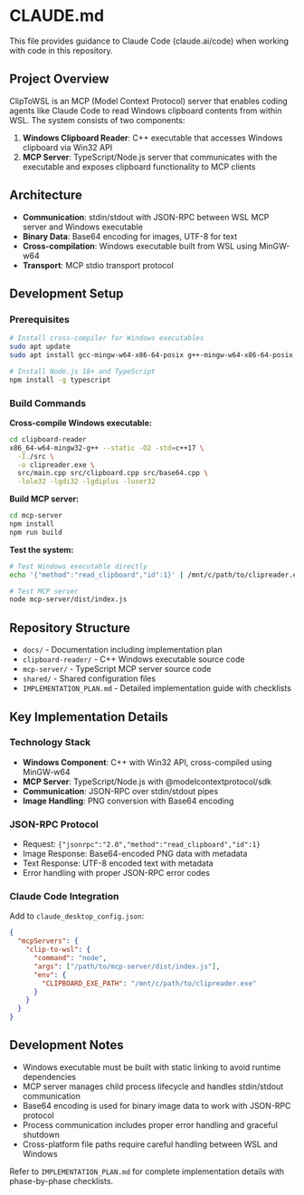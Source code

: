 # CLAUDE.md

This file provides guidance to Claude Code (claude.ai/code) when working with code in this repository.

## Project Overview

ClipToWSL is an MCP (Model Context Protocol) server that enables coding agents like Claude Code to read Windows clipboard contents from within WSL. The system consists of two components:

1. **Windows Clipboard Reader**: C++ executable that accesses Windows clipboard via Win32 API
2. **MCP Server**: TypeScript/Node.js server that communicates with the executable and exposes clipboard functionality to MCP clients

## Architecture

- **Communication**: stdin/stdout with JSON-RPC between WSL MCP server and Windows executable
- **Binary Data**: Base64 encoding for images, UTF-8 for text
- **Cross-compilation**: Windows executable built from WSL using MinGW-w64
- **Transport**: MCP stdio transport protocol

## Development Setup

### Prerequisites
```bash
# Install cross-compiler for Windows executables
sudo apt update
sudo apt install gcc-mingw-w64-x86-64-posix g++-mingw-w64-x86-64-posix

# Install Node.js 18+ and TypeScript
npm install -g typescript
```

### Build Commands

**Cross-compile Windows executable:**
```bash
cd clipboard-reader
x86_64-w64-mingw32-g++ --static -O2 -std=c++17 \
  -I./src \
  -o clipreader.exe \
  src/main.cpp src/clipboard.cpp src/base64.cpp \
  -lole32 -lgdi32 -lgdiplus -luser32
```

**Build MCP server:**
```bash
cd mcp-server
npm install
npm run build
```

**Test the system:**
```bash
# Test Windows executable directly
echo '{"method":"read_clipboard","id":1}' | /mnt/c/path/to/clipreader.exe

# Test MCP server
node mcp-server/dist/index.js
```

## Repository Structure

- `docs/` - Documentation including implementation plan
- `clipboard-reader/` - C++ Windows executable source code
- `mcp-server/` - TypeScript MCP server source code
- `shared/` - Shared configuration files
- `IMPLEMENTATION_PLAN.md` - Detailed implementation guide with checklists

## Key Implementation Details

### Technology Stack
- **Windows Component**: C++ with Win32 API, cross-compiled using MinGW-w64
- **MCP Server**: TypeScript/Node.js with @modelcontextprotocol/sdk
- **Communication**: JSON-RPC over stdin/stdout pipes
- **Image Handling**: PNG conversion with Base64 encoding

### JSON-RPC Protocol
- Request: `{"jsonrpc":"2.0","method":"read_clipboard","id":1}`
- Image Response: Base64-encoded PNG data with metadata
- Text Response: UTF-8 encoded text with metadata
- Error handling with proper JSON-RPC error codes

### Claude Code Integration
Add to `claude_desktop_config.json`:
```json
{
  "mcpServers": {
    "clip-to-wsl": {
      "command": "node",
      "args": ["/path/to/mcp-server/dist/index.js"],
      "env": {
        "CLIPBOARD_EXE_PATH": "/mnt/c/path/to/clipreader.exe"
      }
    }
  }
}
```

## Development Notes

- Windows executable must be built with static linking to avoid runtime dependencies
- MCP server manages child process lifecycle and handles stdin/stdout communication
- Base64 encoding is used for binary image data to work with JSON-RPC protocol
- Process communication includes proper error handling and graceful shutdown
- Cross-platform file paths require careful handling between WSL and Windows

Refer to `IMPLEMENTATION_PLAN.md` for complete implementation details with phase-by-phase checklists.